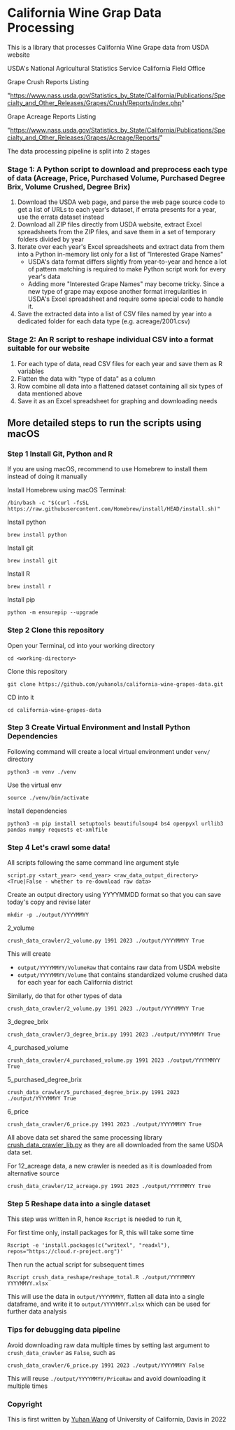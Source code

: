 # California Wine Grap Data Processing

This is a library that processes California Wine Grape data from USDA website

USDA's National Agricultural Statistics Service
California Field Office

Grape Crush Reports Listing

"https://www.nass.usda.gov/Statistics_by_State/California/Publications/Specialty_and_Other_Releases/Grapes/Crush/Reports/index.php"

Grape Acreage Reports Listing

"https://www.nass.usda.gov/Statistics_by_State/California/Publications/Specialty_and_Other_Releases/Grapes/Acreage/Reports/"

The data processing pipeline is split into 2 stages

### Stage 1: A Python script to download and preprocess each type of data (Acreage, Price, Purchased Volume, Purchased Degree Brix, Volume Crushed, Degree Brix)

1. Download the USDA web page, and parse the web page source code to get a list of URLs to each year's dataset, if errata presents for a year, use the errata dataset instead
2. Download all ZIP files directly from USDA website, extract Excel spreadsheets from the ZIP files, and save them in a set of temporary folders divided by year
3. Iterate over each year's Excel spreadsheets and extract data from them into a Python in-memory list only for a list of "Interested Grape Names"
   * USDA's data format differs slightly from year-to-year and hence a lot of pattern matching is required to make Python script work for every year's data
   * Adding more "Interested Grape Names" may become tricky. Since a new type of grape may expose another format irregularities in USDA's Excel spreadsheet and require some special code to handle it.
4. Save the extracted data into a list of CSV files named by year into a dedicated folder for each data type (e.g. acreage/2001.csv)

### Stage 2: An R script to reshape individual CSV into a format suitable for our website

1. For each type of data, read CSV files for each year and save them as R variables
2. Flatten the data with "type of data" as a column
3. Row combine all data into a flattened dataset containing all six types of data mentioned above
4. Save it as an Excel spreadsheet for graphing and downloading needs

## More detailed steps to run the scripts using macOS

### Step 1 Install Git, Python and R

If you are using macOS, recommend to use Homebrew to install them instead of doing it manually 

Install Homebrew using macOS Terminal:

```shell
/bin/bash -c "$(curl -fsSL https://raw.githubusercontent.com/Homebrew/install/HEAD/install.sh)"
```

Install python

```shell
brew install python
```

Install git

```shell
brew install git
```

Install R

```shell
brew install r
```

Install pip

```shell
python -m ensurepip --upgrade
```

### Step 2 Clone this repository

Open your Terminal, cd into your working directory

```shell
cd <working-directory>
```

Clone this repository

```shell
git clone https://github.com/yuhanols/california-wine-grapes-data.git
```

CD into it

```shell
cd california-wine-grapes-data
```

### Step 3 Create Virtual Environment and Install Python Dependencies

Following command will create a local virtual environment under `venv/` directory

```shell
python3 -m venv ./venv
```

Use the virtual env

```shell
source ./venv/bin/activate
```

Install dependencies

```shell
python3 -m pip install setuptools beautifulsoup4 bs4 openpyxl urllib3 pandas numpy requests et-xmlfile
```

### Step 4 Let's crawl some data!

All scripts following the same command line argument style

```shell
script.py <start_year> <end_year> <raw_data_output_directory> <True|False - whether to re-download raw data>
```

Create an output directory using YYYYMMDD format so that you can save today's copy and revise later

```shell
mkdir -p ./output/YYYYMMYY
```

2_volume

```shell
crush_data_crawler/2_volume.py 1991 2023 ./output/YYYYMMYY True
```

This will create

* `output/YYYYMMYY/VolumeRaw` that contains raw data from USDA website
* `output/YYYYMMYY/Volume` that contains standardized volume crushed data for each year for each California district

Similarly, do that for other types of data

```shell
crush_data_crawler/2_volume.py 1991 2023 ./output/YYYYMMYY True
```

3_degree_brix

```shell
crush_data_crawler/3_degree_brix.py 1991 2023 ./output/YYYYMMYY True
```
4_purchased_volume

```shell
crush_data_crawler/4_purchased_volume.py 1991 2023 ./output/YYYYMMYY True
```
5_purchased_degree_brix

```shell
crush_data_crawler/5_purchased_degree_brix.py 1991 2023 ./output/YYYYMMYY True
```

6_price

```shell
crush_data_crawler/6_price.py 1991 2023 ./output/YYYYMMYY True
```

All above data set shared the same processing library [crush_data_crawler_lib.py](crush_data_crawler/crush_data_crawler_lib.py)
as they are all downloaded from the same USDA data set. 

For 12_acreage data, a new crawler is needed as it is downloaded from alternative source

```shell
crush_data_crawler/12_acreage.py 1991 2023 ./output/YYYYMMYY True
```

### Step 5 Reshape data into a single dataset

This step was written in R, hence `Rscript` is needed to run it, 

For first time only, install packages for R, this will take some time

```shell
Rscript -e 'install.packages(c("writexl", "readxl"), repos="https://cloud.r-project.org")'
```

Then run the actual script for subsequent times

```shell
Rscript crush_data_reshape/reshape_total.R ./output/YYYYMMYY YYYYMMYY.xlsx
```

This will use the data in `output/YYYYMMYY`, flatten all data into a single dataframe, and write it to `output/YYYYMMYY.xlsx`
which can be used for further data analysis

### Tips for debugging data pipeline

Avoid downloading raw data multiple times by setting last argument to `crush_data_crawler` as `False`, such as

```shell
crush_data_crawler/6_price.py 1991 2023 ./output/YYYYMMYY False
```

This will reuse `./output/YYYYMMYY/PriceRaw` and avoid downloading it multiple times

### Copyright

This is first written by [Yuhan Wang](https://are.ucdavis.edu/people/grad-students/phd/yuhan-wang/) of University of California, Davis in 2022